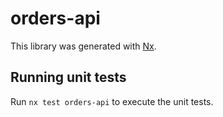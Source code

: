 # orders-api

This library was generated with [Nx](https://nx.dev).

## Running unit tests

Run `nx test orders-api` to execute the unit tests.
